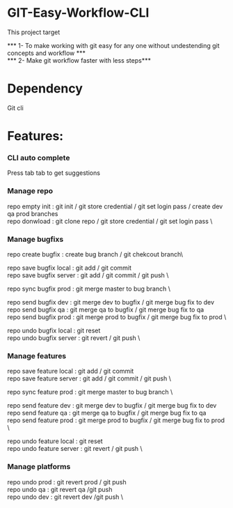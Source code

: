 # GIT-Easy-Workflow-CLI

This project target 

*** 1- To make working with git easy for any one without undestending git concepts and workflow *** \
*** 2- Make git workflow faster with less steps***


# Dependency
Git cli 


# Features:


### CLI auto complete

Press tab tab to get suggestions

### Manage repo
repo   empty     init  : git init / git store credential / git set login pass / create dev qa  prod branches \
repo   donwload        : git clone repo  / git store credential / git set login pass \



### Manage bugfixs
repo create bugfix        : create bug branch / git chekcout branch\

repo save   bugfix local  : git add / git commit \
repo save   bugfix server : git add / git commit / git push \

repo sync   bugfix prod   : git merge master to bug branch \

repo send   bugfix dev    : git merge dev to bugfix / git merge bug fix to dev  \
repo send   bugfix qa     : git merge qa to bugfix / git merge bug fix to qa \
repo send   bugfix prod   :  git merge prod to bugfix / git merge bug fix to prod \

repo undo   bugfix local  : git reset  \
repo undo   bugfix server : git revert / git push \

### Manage features

repo save   feature  local  : git add / git commit \
repo save   feature server : git add / git commit / git push \

repo sync   feature  prod   : git merge master to bug branch \

repo send   feature dev    : git merge dev to bugfix / git merge bug fix to dev \
repo send   feature qa     : git merge qa to bugfix / git merge bug fix to qa \
repo send   feature prod   :  git merge prod to bugfix / git merge bug fix to prod \

repo undo   feature local  : git reset \
repo undo   feature server : git revert / git push \

### Manage platforms

repo undo prod : git revert prod / git push  \
repo undo qa   : git revert qa /git push \
repo undo dev  : git revert dev /git push  \
